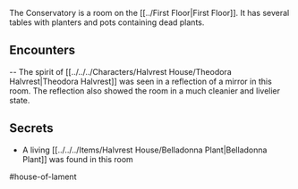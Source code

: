 The Conservatory is a room on the [[../First Floor|First Floor]]. It has several tables with planters and pots containing dead plants.

## Encounters
-- The spirit of [[../../../Characters/Halvrest House/Theodora Halvrest|Theodora Halvrest]] was seen in a reflection of a mirror in this room. The reflection also showed the room in a much cleanier and livelier state.

## Secrets
- A living [[../../../Items/Halvrest House/Belladonna Plant|Belladonna Plant]] was found in this room

#house-of-lament